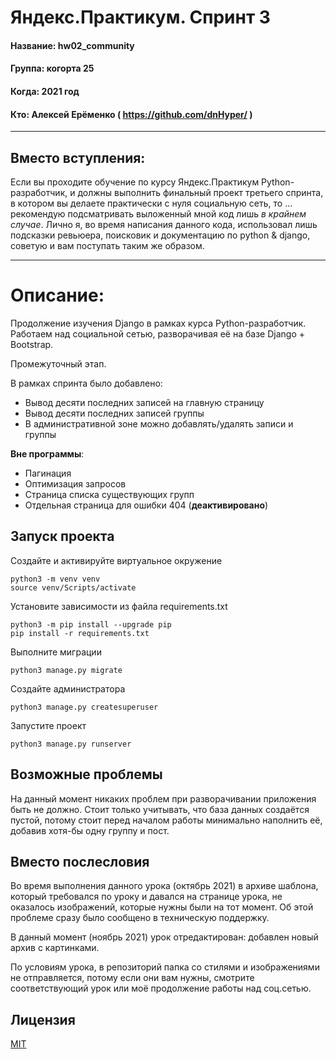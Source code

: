 # Яндекс.Практикум. Спринт 3

#### Название: hw02_community
#### Группа: когорта 25
#### Когда: 2021 год
#### Кто: Алексей Ерёменко ( https://github.com/dnHyper/ )

------------

## Вместо вступления:
Если вы проходите обучение по курсу Яндекс.Практикум Python-разработчик, и должны выполнить финальный проект третьего спринта, в котором вы делаете практически с нуля социальную сеть, то … рекомендую подсматривать выложенный мной код лишь *в крайнем случае*. Лично я, во время написания данного кода, использовал лишь подсказки ревьюера, поисковик и документацию по python & django, советую и вам поступать таким же образом.

------------
# Описание:
Продолжение изучения Django в рамках курса Python-разработчик. Работаем над социальной сетью, разворачивая её на базе Django + Bootstrap.

Промежуточный этап.

В рамках спринта было добавлено:
 - Вывод десяти последних записей на главную страницу
 - Вывод десяти последних записей группы
 - В административной зоне можно добавлять/удалять записи и группы

**Вне программы**:
 - Пагинация
 - Оптимизация запросов
 - Страница списка существующих групп
 - Отдельная страница для ошибки 404 (**деактивировано**)

## Запуск проекта

Создайте и активируйте виртуальное окружение

    python3 -m venv venv
    source venv/Scripts/activate

Установите зависимости из файла requirements.txt

    python3 -m pip install --upgrade pip
    pip install -r requirements.txt

Выполните миграции

    python3 manage.py migrate


Создайте администратора

    python3 manage.py createsuperuser

Запустите проект

    python3 manage.py runserver

## Возможные проблемы

На данный момент никаких проблем при разворачивании приложения быть не должно. Стоит только учитывать, что база данных создаётся пустой, потому стоит перед началом работы минимально наполнить её, добавив хотя-бы одну группу и пост.

## Вместо послесловия

Во время выполнения данного урока (октябрь 2021) в архиве шаблона, который требовался по уроку и давался на странице урока, не оказалось изображений, которые нужны были на тот момент. Об этой проблеме сразу было сообщено в техническую поддержку.

В данный момент (ноябрь 2021) урок отредактирован: добавлен новый архив с картинками.

По условиям урока, в репозиторий папка со стилями и изображениями не отправляется, потому если они вам нужны, смотрите соответствующий урок или моё продолжение работы над соц.сетью.

## Лицензия
[MIT](https://ru.wikipedia.org/wiki/%D0%9B%D0%B8%D1%86%D0%B5%D0%BD%D0%B7%D0%B8%D1%8F_MIT)

